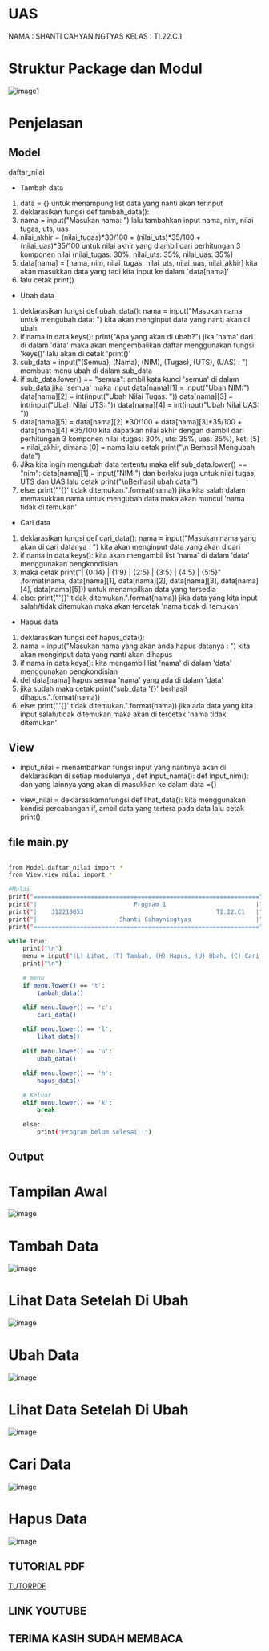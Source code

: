 # UAS


NAMA  : SHANTI CAHYANINGTYAS
KELAS : TI.22.C.1


# Struktur Package dan Modul

![image1](Screenshot/ss1.png)

# Penjelasan 

## Model 

daftar_nilai

- Tambah data

1. data = {} untuk menampung list data yang nanti akan terinput
2. deklarasikan fungsi def tambah_data():
3. nama = input("Masukan nama: ") lalu tambahkan input nama, nim, nilai tugas, uts, uas
4. nilai_akhir = (nilai_tugas)*30/100 + (nilai_uts)*35/100 + (nilai_uas)*35/100 untuk nilai akhir yang diambil dari perhitungan 3 komponen nilai (nilai_tugas: 30%,    nilai_uts: 35%, nilai_uas: 35%)
5. data[nama] = [nama, nim, nilai_tugas, nilai_uts, nilai_uas, nilai_akhir] kita akan masukkan data yang tadi kita input ke dalam `data[nama]'
6. lalu cetak print()

- Ubah data

1. deklarasikan fungsi def ubah_data(): nama = input("Masukan nama untuk mengubah data: ") kita akan menginput data yang nanti akan di ubah
2. if nama in data.keys(): print("Apa yang akan di ubah?") jika 'nama' dari di dalam 'data' maka akan mengembalikan daftar menggunakan fungsi 'keys()' lalu akan di cetak 'print()'
3. sub_data = input("(Semua), (Nama), (NIM), (Tugas), (UTS), (UAS) : ") membuat menu ubah di dalam sub_data
4. if sub_data.lower() == "semua": ambil kata kunci 'semua' di dalam sub_data jika 'semua' maka input data[nama][1] = input("Ubah NIM:") data[nama][2] = int(input("Ubah Nilai Tugas: ")) data[nama][3] = int(input("Ubah Nilai UTS: ")) data[nama][4] = int(input("Ubah Nilai UAS: "))
5. data[nama][5] = data[nama][2] *30/100 + data[nama][3]*35/100 + data[nama][4] *35/100 kita dapatkan nilai akhir dengan diambil dari perhitungan 3 komponen nilai (tugas: 30%, uts: 35%, uas: 35%), ket: [5] = nilai_akhir, dimana [0] = nama
lalu cetak print("\n Berhasil Mengubah data")
6. Jika kita ingin mengubah data tertentu maka elif sub_data.lower() == "nim": data[nama][1] = input("NIM:") dan berlaku juga untuk nilai tugas, UTS dan UAS
lalu cetak print("\nBerhasil ubah data!")
7. else: print("'{}' tidak ditemukan.".format(nama)) jika kita salah dalam memasukkan nama untuk mengubah data maka akan muncul 'nama tidak di temukan'


- Cari data

1. deklarasikan fungsi def cari_data():
nama = input("Masukan nama yang akan di cari datanya : ") kita akan menginput data yang akan dicari
2. if nama in data.keys(): kita akan mengambil list 'nama' di dalam 'data' menggunakan pengkondisian
3. maka cetak print("| {0:14} | {1:9} | {2:5} | {3:5} | {4:5} | {5:5}" .format(nama, data[nama][1], data[nama][2], data[nama][3], data[nama][4], data[nama][5])) untuk menampilkan data yang tersedia
4. else: print("'{}' tidak ditemukan.".format(nama)) jika data yang kita input salah/tidak ditemukan maka akan tercetak 'nama tidak di temukan' 

- Hapus data

1. deklarasikan fungsi def hapus_data():
2. nama = input("Masukan nama yang akan anda hapus datanya : ") kita akan menginput data yang nanti akan dihapus
3. if nama in data.keys(): kita mengambil list 'nama' di dalam 'data' menggunakan pengkondisian
4. del data[nama] hapus semua 'nama' yang ada di dalam 'data'
5. jika sudah maka cetak print("sub_data '{}' berhasil dihapus.".format(nama))
6. else: print("'{}' tidak ditemukan.".format(nama)) jika ada data yang kita input salah/tidak ditemukan maka akan di tercetak 'nama tidak ditemukan'

## View

- input_nilai = menambahkan fungsi input yang nantinya akan di deklarasikan di setiap modulenya , def input_nama(): def input_nim(): dan yang lainnya yang akan di masukkan ke dalam data ={}

- view_nilai = deklarasikamnfungsi def lihat_data(): kita menggunakan  kondisi percabangan if, ambil data yang tertera pada data lalu cetak print()

 
## file main.py 

```bash

from Model.daftar_nilai import *
from View.view_nilai import *

#Mulai
print("===============================================================")
print("|                           Program 1                         |")
print("|    312210053                                     TI.22.C1   |")
print("|                       Shanti Cahayningtyas                  |")
print("===============================================================")

while True:
    print("\n")
    menu = input("(L) Lihat, (T) Tambah, (H) Hapus, (U) Ubah, (C) Cari, (K) Keluar\nPilih menu: ")
    print("\n")

    # menu
    if menu.lower() == 't':
        tambah_data()

    elif menu.lower() == 'c':
        cari_data()

    elif menu.lower() == 'l':
        lihat_data()

    elif menu.lower() == 'u':
        ubah_data()

    elif menu.lower() == 'h':
        hapus_data()

    # Keluar
    elif menu.lower() == 'k':
        break

    else:
        print("Program belum selesai !")


 ```

## Output 

# Tampilan Awal
 ![image](Screenshot/Tampilan%20awal.png)

 # Tambah Data 
 ![image](Screenshot/tambah.png)

 # Lihat Data Setelah Di Ubah
 ![image](Screenshot/output%20t.png)

 # Ubah Data
 ![image](Screenshot/output%20u.png)

 # Lihat Data Setelah Di Ubah
 ![image](Screenshot/Screenshot%20(122).png)

 # Cari Data
 ![image](Screenshot/c.png)

 # Hapus Data 
 ![image](Screenshot/output%20h.png)


 ## TUTORIAL PDF

[TUTORPDF](PDF/PROJECT%20UJIAN%20AKHIR%20SEMESTER%20shanti.pdf)

## LINK YOUTUBE 

## TERIMA KASIH SUDAH MEMBACA

